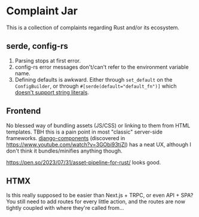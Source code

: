 # Complaint Jar

This is a collection of complaints regarding Rust and/or its ecosystem.

## serde, config-rs

1. Parsing stops at first error.
2. config-rs error messages don't/can't refer to the environment variable name.
3. Defining defaults is awkward.
   Either through `set_default` on the `ConfigBuilder`, or through `#[serde(default="default_fn")]` which [doesn't support string literals](https://github.com/serde-rs/serde/issues/368).

## Frontend

No blessed way of bundling assets (JS/CSS) or linking to them from HTML templates.
TBH this is a pain point in most "classic" server-side frameworks.
[django-components](https://github.com/EmilStenstrom/django-components/tree/master) (discovered in
https://www.youtube.com/watch?v=3GObi93tjZI) has a neat UX, although I don't think it bundles/minifies
anything though.

https://pen.so/2023/07/31/asset-pipeline-for-rust/ looks good.

## HTMX

Is this really supposed to be easier than Next.js + TRPC, or even API + SPA?
You still need to add routes for every little action, and the routes are now tightly coupled
with where they're called from...
